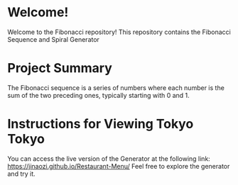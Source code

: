 # Welcome!
Welcome to the Fibonacci repository! This repository contains the Fibonacci Sequence and Spiral Generator

# Project Summary
The Fibonacci sequence is a series of numbers where each number is the sum of the two preceding ones, typically starting with 0 and 1. 

 # Instructions for Viewing Tokyo Tokyo
 You can access the live version of the Generator at the following link:
 https://jinaozi.github.io/Restaurant-Menu/ 
 Feel free to explore the generator and try it.
